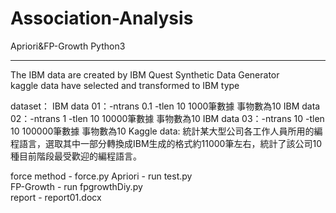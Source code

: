 # Association-Analysis
 Apriori&amp;FP-Growth  Python3 
<hr/>
The IBM data are created by IBM Quest Synthetic Data Generator<br/>
kaggle data have selected and transformed to IBM type

dataset：
IBM data 01：-ntrans 0.1 -tlen 10	1000筆數據 事物數為10
IBM data 02：-ntrans 1 -tlen 10		10000筆數據 事物數為10
IBM data 03：-ntrans 10 -tlen 10	100000筆數據 事物數為10
Kaggle data: 統計某大型公司各工作人員所用的編程語言，選取其中一部分轉換成IBM生成的格式約11000筆左右，統計了該公司10種目前階段最受歡迎的編程語言。


force method - force.py
Apriori - run test.py<br/>
FP-Growth - run fpgrowthDiy.py<br/>
report - report01.docx

